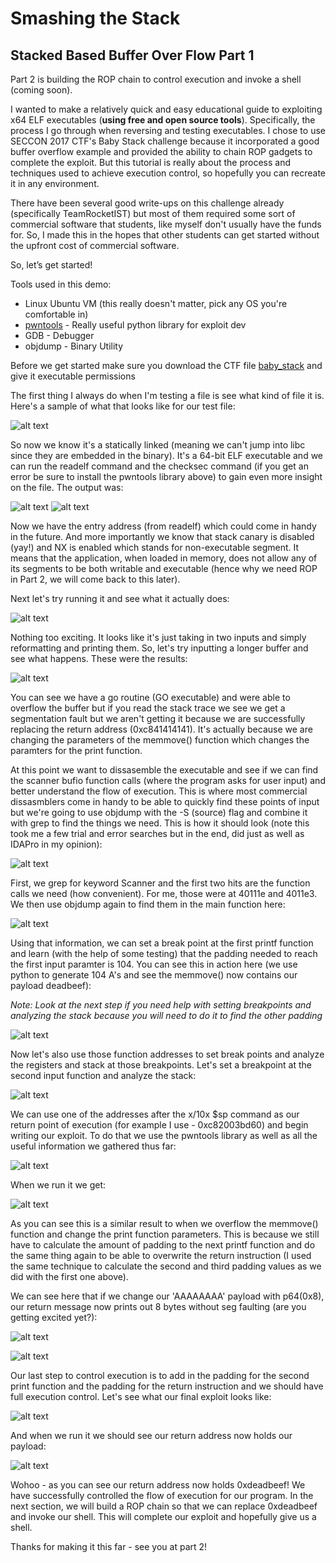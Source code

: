 # Smashing the Stack
## Stacked Based Buffer Over Flow Part 1
Part 2 is building the ROP chain to control execution and invoke a shell (coming soon). 

I wanted to make a relatively quick and easy educational guide to exploiting x64 ELF executables (**using free and open source tools**). Specifically, the process I go through when reversing and testing executables. I chose to use SECCON 2017 CTF's Baby Stack challenge because it incorporated a good buffer overflow example and provided the ability to chain ROP gadgets to complete the exploit. But this tutorial is really about the process and techniques used to achieve execution control, so hopefully you can recreate it in any environment.

There have been several good write-ups on this challenge already (specifically TeamRocketIST) but most of them required some sort of commercial software that students, like myself don't usually have the funds for. So, I made this in the hopes that other students can get started without the upfront cost of commercial software.

So, let’s get started!

Tools used in this demo: 
  * Linux Ubuntu VM (this really doesn't matter, pick any OS you're comfortable in)
  * [pwntools](https://github.com/Gallopsled/pwntools.git) - Really useful python library for exploit dev 
  * GDB - Debugger
  * objdump - Binary Utility 

Before we get started make sure you download the CTF file [baby_stack](baby_stack-7b078c99bb96de6e5efc2b3da485a9ae8a66fd702b7139baf072ec32175076d8.dms) and give it executable permissions

The first thing I always do when I'm testing a file is see what kind of file it is. Here's a sample of what that looks like for our test file:

![alt text](screenshot/2.png)

So now we know it's a statically linked (meaning we can't jump into libc since they are embedded in the binary). It's a 64-bit ELF executable and we can run the readelf command and the checksec command (if you get an error be sure to install the pwntools library above) to gain even more insight on the file. The output was:

![alt text](screenshot/4.png) ![alt text](screenshot/3.png)

Now we have the entry address (from readelf) which could come in handy in the future. And more importantly we know that stack canary is disabled (yay!) and NX is enabled which stands for non-executable segment. It means that the application, when loaded in memory, does not allow any of its segments to be both writable and executable (hence why we need ROP in Part 2, we will come back to this later).

Next let's try running it and see what it actually does:

![alt text](screenshot/1.png)

Nothing too exciting. It looks like it's just taking in two inputs and simply reformatting and printing them. So, let's try inputting a longer buffer and see what happens. These were the results:

![alt text](screenshot/5.png)

You can see we have a go routine (GO executable) and were able to overflow the buffer but if you read the stack trace we see we get a segmentation fault but we aren't getting it because we are successfully replacing the return address (0xc841414141). It's actually because we are changing the parameters of the memmove() function which changes the paramters for the print function. 

At this point we want to dissasemble the executable and see if we can find the scanner bufio function calls (where the program asks for user input) and better understand the flow of execution. This is where most commercial dissasmblers come in handy to be able to quickly find these points of input but we're going to use objdump with the -S (source) flag and combine it with grep to find the things we need. This is how it should look (note this took me a few trial and error searches but in the end, did just as well as IDAPro in my opinion): 

![alt text](screenshot/6.png)

First, we grep for keyword Scanner and the first two hits are the function calls we need (how convenient). For me, those were at 40111e and 4011e3. We then use objdump again to find them in the main function here: 

![alt text](screenshot/7.png)

Using that information, we can set a break point at the first printf function and learn (with the help of some testing) that the padding needed to reach the first input paramter is 104. You can see this in action here (we use python to generate 104 A's and see the memmove() now contains our payload deadbeef): 

*Note: Look at the next step if you need help with setting breakpoints and analyzing the stack because you will need to do it to find the other padding*

![alt text](screenshot/8.png)

Now let's also use those function addresses to set break points and analyze the registers and stack at those breakpoints. Let's set a breakpoint at the second input function and analyze the stack:

![alt text](screenshot/9.png)

We can use one of the addresses after the x/10x $sp command as our return point of execution (for example I use - 0xc82003bd60) and begin writing our exploit. To do that we use the pwntools library as well as all the useful information we gathered thus far: 

![alt text](screenshot/10.png)

When we run it we get: 

![alt text](screenshot/11.png)

As you can see this is a similar result to when we overflow the memmove() function and change the print function parameters. This is because we still have to calculate the amount of padding to the next printf function and do the same thing again to be able to overwrite the return instruction (I used the same technique to calculate the second and third padding values as we did with the first one above).

We can see here that if we change our 'AAAAAAAA' payload with p64(0x8), our return message now prints out 8 bytes without seg faulting (are you getting excited yet?): 

![alt text](screenshot/12.png)

![alt text](screenshot/13.png)

Our last step to control execution is to add in the padding for the second print function and the padding for the return instruction and we should have full execution control. Let's see what our final exploit looks like:

![alt text](screenshot/14.png)

And when we run it we should see our return address now holds our payload: 

![alt text](screenshot/15.png)

Wohoo - as you can see our return address now holds 0xdeadbeef! We have successfully controlled the flow of execution for our program. In the next section, we will build a ROP chain so that we can replace 0xdeadbeef and invoke our shell. This will complete our exploit and hopefully give us a shell. 

Thanks for making it this far - see you at part 2!
